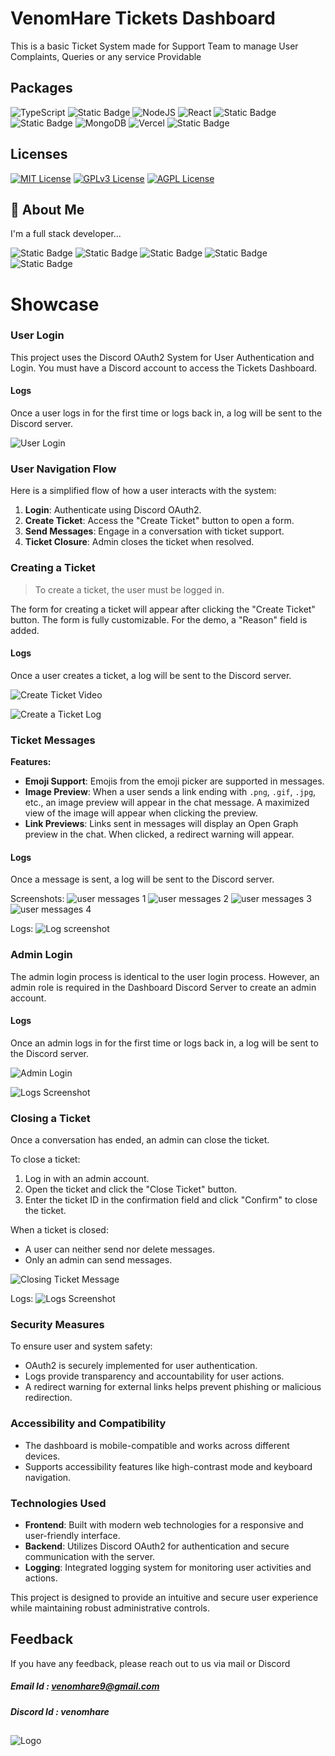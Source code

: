 
# VenomHare Tickets Dashboard


This is a basic Ticket System made for Support Team to manage User Complaints, Queries or any service Providable


## Packages
![TypeScript](https://img.shields.io/badge/typescript-%23007ACC.svg?style=flat&logo=typescript&logoColor=white) ![Static Badge](https://img.shields.io/badge/Next-black?logo=nextdotjs) ![NodeJS](https://img.shields.io/badge/node.js-6DA55F?style=flat&logo=node.js&logoColor=white) ![React](https://img.shields.io/badge/react-%2320232a.svg?style=flat&logo=react&logoColor=%2361DAFB) ![Static Badge](https://img.shields.io/badge/React%20Icons-grey?logo=react&logoColor=orange) ![Static Badge](https://img.shields.io/badge/Styled%20Components-black?logo=styledcomponents&logoColor=pink) ![MongoDB](https://img.shields.io/badge/MongoDB-%234ea94b.svg?style=flat&logo=mongodb&logoColor=white) ![Vercel](https://img.shields.io/badge/vercel-%23000000.svg?style=flat&logo=vercel&logoColor=white) ![Static Badge](https://img.shields.io/badge/Discord%200Auth-7289DA?style=flat&logo=discord&logoColor=7289DA&labelColor=v&color=2C2F33&link=https%3A%2F%2Fdiscordapp.com%2Fusers%2F724273091785523271)


## Licenses

[![MIT License](https://img.shields.io/badge/License-MIT-green.svg)](https://choosealicense.com/licenses/mit/) [![GPLv3 License](https://img.shields.io/badge/License-GPL%20v3-yellow.svg)](https://opensource.org/licenses/) [![AGPL License](https://img.shields.io/badge/license-AGPL-blue.svg)](http://www.gnu.org/licenses/agpl-3.0)


## 🚀 About Me
I'm a full stack developer...

![Static Badge](https://img.shields.io/badge/Paypal-black?style=for-the-badge&logo=paypal&link=https%3A%2F%2Fpaypal.me%2Fsarthakk1111) ![Static Badge](https://img.shields.io/badge/Instagram-black?style=for-the-badge&logo=instagram&labelColor=v&link=https%3A%2F%2Finstagram.com%2Fsarthak.1111) ![Static Badge](https://img.shields.io/badge/Twitter-black?style=for-the-badge&logo=x&labelColor=v&link=https%3A%2F%2Fx.com%2Fsarthak00dev) ![Static Badge](https://img.shields.io/badge/LinkedIn-black?style=for-the-badge&logo=linkedin&link=www.linkedin.com%2Fin%2Fsarthak00dev) ![Static Badge](https://img.shields.io/badge/Discord-black?style=for-the-badge&logo=discord&link=https%3A%2F%2Fdiscordapp.com%2Fusers%2F724273091785523271)



# Showcase

### User Login

This project uses the Discord OAuth2 System for User Authentication and Login. You must have a Discord account to access the Tickets Dashboard.

#### Logs
Once a user logs in for the first time or logs back in, a log will be sent to the Discord server.

![User Login](https://res.cloudinary.com/dzgbkv34a/image/upload/v1734773796/userlogin_t1yrgt.gif)

### User Navigation Flow

Here is a simplified flow of how a user interacts with the system:

1. **Login**: Authenticate using Discord OAuth2.
2. **Create Ticket**: Access the "Create Ticket" button to open a form.
3. **Send Messages**: Engage in a conversation with ticket support.
4. **Ticket Closure**: Admin closes the ticket when resolved.

### Creating a Ticket

> To create a ticket, the user must be logged in.

The form for creating a ticket will appear after clicking the "Create Ticket" button. The form is fully customizable. For the demo, a "Reason" field is added.

#### Logs
Once a user creates a ticket, a log will be sent to the Discord server.

![Create Ticket Video](https://res.cloudinary.com/dzgbkv34a/image/upload/v1734771662/createTicket_dxwgxg.gif)

![Create a Ticket Log](https://res.cloudinary.com/dzgbkv34a/image/upload/v1734774530/createTicketLog_xwxbl6.png)

### Ticket Messages

**Features:**

- **Emoji Support**: Emojis from the emoji picker are supported in messages.
- **Image Preview**: When a user sends a link ending with `.png`, `.gif`, `.jpg`, etc., an image preview will appear in the chat message. A maximized view of the image will appear when clicking the preview.
- **Link Previews**: Links sent in messages will display an Open Graph preview in the chat. When clicked, a redirect warning will appear.

#### Logs
Once a message is sent, a log will be sent to the Discord server.

Screenshots:
![user messages 1](https://res.cloudinary.com/dzgbkv34a/image/upload/v1734775622/userMessages1_ojfami.png) ![user messages 2](https://res.cloudinary.com/dzgbkv34a/image/upload/v1734775621/userMessages2_seoecj.png) ![user messages 3](https://res.cloudinary.com/dzgbkv34a/image/upload/v1734775622/userMessages3_bsgwlb.png) ![user messages 4](https://res.cloudinary.com/dzgbkv34a/image/upload/v1734775622/userMessages4_jqswh0.png)

Logs:
![Log screenshot](https://res.cloudinary.com/dzgbkv34a/image/upload/v1734776191/Screenshot_2024-12-21_154426_q34pki.png)

### Admin Login

The admin login process is identical to the user login process. However, an admin role is required in the Dashboard Discord Server to create an admin account.

#### Logs
Once an admin logs in for the first time or logs back in, a log will be sent to the Discord server.

![Admin Login](https://res.cloudinary.com/dzgbkv34a/image/upload/v1734775998/adminLogin_sxurfr.gif)

![Logs Screenshot](https://res.cloudinary.com/dzgbkv34a/image/upload/v1734776297/Screenshot_2024-12-21_154619_qzuyzd.png)

### Closing a Ticket

Once a conversation has ended, an admin can close the ticket.

To close a ticket:

1. Log in with an admin account.
2. Open the ticket and click the "Close Ticket" button.
3. Enter the ticket ID in the confirmation field and click "Confirm" to close the ticket.

When a ticket is closed:
- A user can neither send nor delete messages.
- Only an admin can send messages.

![Closing Ticket Message](https://res.cloudinary.com/dzgbkv34a/image/upload/v1734777059/closeTicket_psrkeq.gif)

Logs:
![Logs Screenshot](https://res.cloudinary.com/dzgbkv34a/image/upload/v1734777180/Screenshot_2024-12-21_160105_kssk16.png)

### Security Measures

To ensure user and system safety:
- OAuth2 is securely implemented for user authentication.
- Logs provide transparency and accountability for user actions.
- A redirect warning for external links helps prevent phishing or malicious redirection.

### Accessibility and Compatibility

- The dashboard is mobile-compatible and works across different devices.
- Supports accessibility features like high-contrast mode and keyboard navigation.

### Technologies Used

- **Frontend**: Built with modern web technologies for a responsive and user-friendly interface.
- **Backend**: Utilizes Discord OAuth2 for authentication and secure communication with the server.
- **Logging**: Integrated logging system for monitoring user activities and actions.

This project is designed to provide an intuitive and secure user experience while maintaining robust administrative controls.


## Feedback

If you have any feedback, please reach out to us via mail or Discord

##### Email Id : venomhare9@gmail.com

##### Discord Id : venomhare

##
##### 

![Logo](https://res.cloudinary.com/dzgbkv34a/image/upload/v1734779020/TicketDashboard_or6mv0.png)

